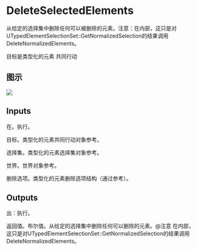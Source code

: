# DeleteSelectedElements

从给定的选择集中删除任何可以被删除的元素。注意：在内部，这只是对UTypedElementSelectionSet::GetNormalizedSelection的结果调用DeleteNormalizedElements。

目标是类型化的元素 共同行动

## 图示

![]($-20221218-21160885.png)

## Inputs

在。执行。

目标。类型化的元素共同行动对象参考。

选择集。类型化的元素选择集对象参考。

世界。世界对象参考。

删除选项。类型化的元素删除选项结构（通过参考）。  

## Outputs

出：执行。

返回值。布尔值。从给定的选择集中删除任何可以删除的元素。@注意 在内部，这只是对UTypedElementSelectionSet::GetNormalizedSelection的结果调用DeleteNormalizedElements。
